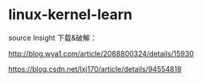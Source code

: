 # linux-kernel-learn
source Insight 下载&破解：

http://blog.wya1.com/article/2068800324/details/15930



https://blog.csdn.net/lxj170/article/details/94554818